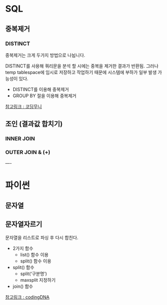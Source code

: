 # SQL

## 중복제거

### DISTINCT

중복제거는 크게 두가지 방법으로 나뉩니다.

DISTINCT를 사용해 쿼리문을 분석 할 시에는 중복을 제거한 결과가 반환됨.
그러나 temp tablespace에 임시로 저장하고 작업하기 때문에 시스템에 부하가 일부 발생 가능성이 있다.

- DISTINCT를 이용해 중복제거	
- GROUP BY 절을 이용해 중복제거

[참고링크 : 코딩무니](https://devmoony.tistory.com/118)

## 조인 (결과값 합치기)


### INNER JOIN



### OUTER JOIN & (+)



—-

# 파이썬

## 문자열

## 문자열자르기  
문자열을 리스트로 파싱 후 다시 합친다.  

- 2가지 함수
	- list() 함수 이용
	- split() 함수 이용
- split()  함수
	- split(‘구분명’)
	- maxsplit 지정하기
- join() 함수

[참고링크 : codingDNA](https://bio-info.tistory.com/29)
